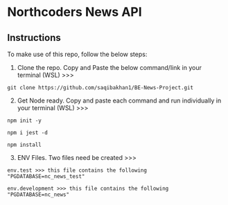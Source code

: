 # Northcoders News API

## Instructions
To make use of this repo, follow the below steps:

1. Clone the repo. Copy and Paste the below command/link in your terminal (WSL) >>> 

```
git clone https://github.com/saqibakhan1/BE-News-Project.git
```

2. Get Node ready. Copy and paste each command and run individually in your terminal (WSL) >>>

```
npm init -y
```
```
npm i jest -d
```
```
npm install
```

3. ENV Files. Two files need be created >>>
```
env.test >>> this file contains the following "PGDATABASE=nc_news_test"
```
```
env.development >>> this file contains the following "PGDATABASE=nc_news"
```


